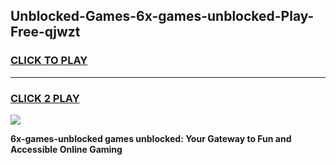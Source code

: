 
## Unblocked-Games-6x-games-unblocked-Play-Free-qjwzt
<h3>
<a href="https://premium76.site?title=6x-games-unblocked&ref=21A">CLICK TO PLAY</a></h3>
<hr>

<h3>
<a href="https://premium76.site?title=6x-games-unblocked&ref=21A">CLICK 2 PLAY</a>
  
</h3>

<a href="https://premium76.site?title=6x-games-unblocked&ref=21A"><img src="https://clearcache.store/games.png"></a>


**6x-games-unblocked games unblocked: Your Gateway to Fun and Accessible Online Gaming**
